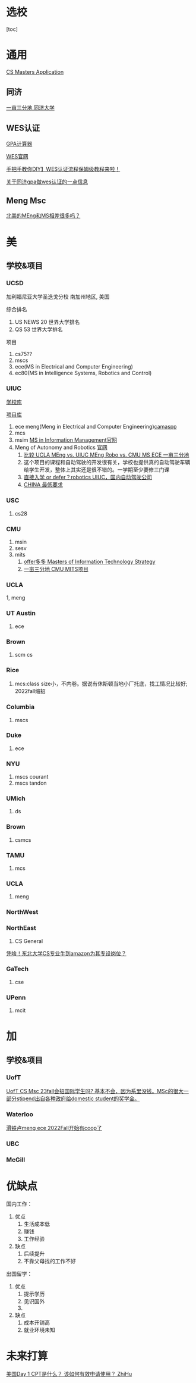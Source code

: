 # 选校

[toc]

# 通用

[CS Masters Application](https://csmsapp.org/)

## 同济

[一亩三分地 同济大学](https://www.1point3acres.com/bbs/tag/%E5%90%8C%E6%B5%8E%E5%A4%A7%E5%AD%A6-7926-3.html)

## WES认证

[GPA计算器](https://apps.chasedream.com/gpa/)

[WES官网](https://www.wes.org/)

[手把手教你DIY】WES认证流程保姆级教程来啦！](https://www.bilibili.com/video/BV1n64y187SF/)

[关于同济gpa做wes认证的一点信息](https://www.1point3acres.com/bbs/thread-463305-1-1.html)


## Meng Msc

[北美的MEng和MS相差很多吗？](https://www.zhihu.com/question/22459488/answer/2533062462)

# 美

## 学校&项目

### UCSD 
加利福尼亚大学圣迭戈分校 南加州地区, 美国

综合排名
1. US NEWS 20 世界大学排名
2. QS 53 世界大学排名

项目
1. cs75??
2. mscs
3. ece(MS in Electrical and Computer Engineering)
4. ec80(MS in Intelligence Systems, Robotics and Control)

### UIUC

[学校库](https://offer.1point3acres.com/university/uiuc)

[项目库](https://offer.1point3acres.com/university/uiuc/programs)
1. ece meng(Meng in Electrical and Computer Engineering)[camaspp](https://csmsapp.org/ECE%20Meng%40UIUC/)
2. mcs
3. msim [MS in Information Management官网](https://ischool.illinois.edu/degrees-programs/graduate/ms-information-management/apply)
4. Meng of Autonomy and Robotics [官网](https://autonomy.illinois.edu/meng/academics)
   1. [比较 UCLA MEng vs. UIUC MEng Robo vs. CMU MS ECE 一亩三分地](https://www.1point3acres.com/bbs/thread-878878-1-1.html)
   2. 这个项目的课程和自动驾驶的开发很有关，学校也提供真的自动驾驶车辆给学生开发，整体上其实还是很不错的。一学期至少要修三门课
   3. [直接入学 or defer？robotics UIUC，国内自动驾驶公司](https://www.1point3acres.com/bbs/thread-878891-1-1.html)
   4. [CHINA 最低要求](https://grad.illinois.edu/admissions/3995/china)

### USC
1. cs28

### CMU
1. msin
2. sesv
3. mits 
   1. [offer多多  Masters of Information Technology Strategy](https://offer.1point3acres.com/program/cmu-master-of-information-technology-strategy-113)
   2. [一亩三分地 CMU MITS项目](https://blog.1point3acres.com/cmu-coding-engineer-job/)

### UCLA
1, meng

### UT Austin
1. ece

### Brown
1. scm cs

### Rice
1. mcs:class size小，不内卷。据说有休斯顿当地小厂托底，找工情况比较好;  2022fall缩招

### Columbia
1. mscs

### Duke
1. ece

### NYU
1. mscs courant
2. mscs tandon

### UMich
1. ds

### Brown
1. csmcs

### TAMU
1. mcs

### UCLA
1. meng

### NorthWest

### NorthEast
1. CS General

[凭啥！东北大学CS专业牛到amazon为其专设岗位？](https://blog.1point3acres.com/northeastern-align-masters-of-science-in-computer-science-amazon/)

### GaTech
1. cse

### UPenn
1. mcit







# 加

## 学校&项目


### UofT

[UofT CS Msc 23fall会招国际学生吗? 基本不会，因为系里没钱。MSc的很大一部分stipend出自各种政府给domestic student的奖学金。](https://www.1point3acres.com/bbs/thread-941418-1-1.html)

### Waterloo

[滑铁卢meng ece 2022Fall开始有coop了](https://www.1point3acres.com/bbs/thread-906506-1-1.html)

### UBC

### McGill




# 优缺点

国内工作：
1. 优点
   1. 生活成本低
   2. 赚钱
   3. 工作经验
2. 缺点
   1. 后续提升
   2. 不靠父母找的工作不好


出国留学：
1. 优点
   1. 提示学历
   2. 见识国外
   3. 
2. 缺点
   1. 成本开销高
   2. 就业环境未知

# 未来打算
[美国Day 1 CPT是什么？ 该如何有效申请使用？  ZhiHu](https://zhuanlan.zhihu.com/p/541740746)




